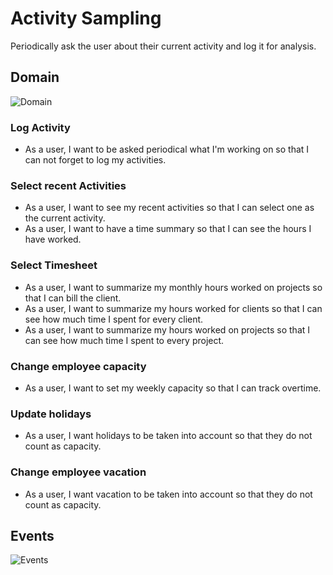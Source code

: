 # Activity Sampling

Periodically ask the user about their current activity and log it for analysis.

## Domain

![Domain](domain.png)

### Log Activity

- As a user, I want to be asked periodical what I'm working on so that I can not
  forget to log my activities.

### Select recent Activities

- As a user, I want to see my recent activities so that I can select one as the
  current activity.
- As a user, I want to have a time summary so that I can see the hours I have
  worked.

### Select Timesheet

- As a user, I want to summarize my monthly hours worked on projects so that I
  can bill the client.
- As a user, I want to summarize my hours worked for clients so that I can see
  how much time I spent for every client.
- As a user, I want to summarize my hours worked on projects so that I can see
  how much time I spent to every project.

### Change employee capacity

- As a user, I want to set my weekly capacity so that I can track overtime.

### Update holidays

- As a user, I want holidays to be taken into account so that they do not count
  as capacity.

### Change employee vacation

- As a user, I want vacation to be taken into account so that they do not count
  as capacity.

## Events

![Events](events.png)
